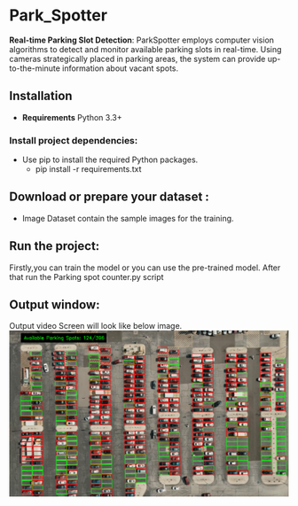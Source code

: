 # Park_Spotter
**Real-time Parking Slot Detection**: ParkSpotter employs computer vision algorithms to detect and monitor available parking slots in real-time. Using cameras strategically placed in parking areas, the system can provide up-to-the-minute information about vacant spots.

## Installation
- <b>Requirements</b> Python 3.3+

### Install project dependencies:
- Use pip to install the required Python packages.
  - pip install -r requirements.txt
 
## Download or prepare your dataset :
- Image Dataset contain the sample images for the training.

## Run the project:
Firstly,you can train the model or you can use the pre-trained model. After that run the Parking spot counter.py script

## Output window:
Output video Screen will look like below image.
<img src="https://github.com/rushitbhadaniya/Park_Spotter/blob/main/Output_Window.PNG">
